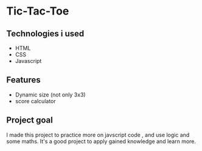 # Tic-Tac-Toe

## Technologies i used
- HTML
- CSS
- Javascript
## Features
- Dynamic size (not only 3x3)
- score calculator
## Project goal
I made this project to practice more on javscript code , and use logic and some maths. It's a good project to apply gained knowledge and learn more.
